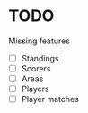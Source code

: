# TODO

Missing features

- [ ] Standings
- [ ] Scorers
- [ ] Areas
- [ ] Players
- [ ] Player matches
